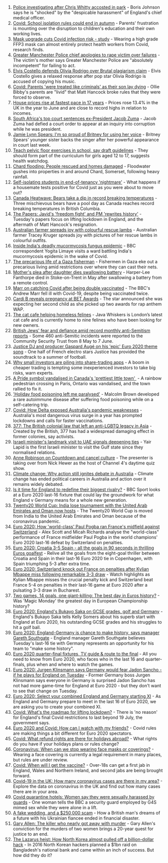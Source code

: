 1. [Police investigating after Chris Whitty accosted in park](https://www.bbc.co.uk/news/uk-57648608) - Boris Johnson says he is "shocked" by the "despicable harassment" of England's chief medical officer.
2. [Covid: School isolation rules could end in autumn](https://www.bbc.co.uk/news/health-57638369) - Parents' frustration is mounting over the disruption to children's education and their own working lives.
3. [Mask upgrade cuts Covid infection risk - study](https://www.bbc.co.uk/news/health-57636360) - Wearing a high grade FFP3 mask can almost entirely protect health workers from Covid, research finds.
4. [Greater Manchester Police chief apologies to rape victim over failures](https://www.bbc.co.uk/news/uk-england-manchester-57646453) - The victim's mother says Greater Manchester Police are "absolutely incompetent" for failing to act.
5. [Elvis Costello defends Olivia Rodrigo over Brutal plagiarism claim](https://www.bbc.co.uk/news/entertainment-arts-57650176) - Elvis Costello gives a relaxed response after pop star Olivia Rodrigo is accused of copying his music.
6. [Covid: Parents 'were treated like criminals' as their son lay dying](https://www.bbc.co.uk/news/uk-england-essex-57503382) - Ollie Bibby's parents are "livid" that Matt Hancock broke rules that they were forced to observe.
7. [House prices rise at fastest pace in 17 years](https://www.bbc.co.uk/news/business-57648935) - Prices rose 13.4% in the UK in the year to June and are close to record highs in relation to incomes.
8. [South Africa's top court sentences ex-President Jacob Zuma](https://www.bbc.co.uk/news/world-africa-57650517) - Jacob Zuma had defied a court order to appear at an inquiry into corruption while he was president.
9. [Jamie Lynn Spears: I'm so proud of Britney for using her voice](https://www.bbc.co.uk/news/entertainment-arts-57649648) - Britney Spears' younger sister backs the singer after her powerful appearance in court last week.
10. [Teach pelvic floor exercises in school, say draft guidelines](https://www.bbc.co.uk/news/health-57640558) - They should form part of the curriculum for girls aged 12 to 17, suggests health watchdog.
11. [Chard flooding: People rescued and homes damaged](https://www.bbc.co.uk/news/uk-england-somerset-57649276) - Floodwater gushes into properties in and around Chard, Somerset, following heavy rainfall.
12. [Self-isolating students in end-of-tenancy 'nightmare'](https://www.bbc.co.uk/news/newsbeat-57644652) - What happens if a housemate tests positive for Covid just as you were about to move out?
13. [Canada Heatwave: Bears take a dip in record breaking temperatures](https://www.bbc.co.uk/news/world-us-canada-57651894) - Three mischievous bears have a pool day as Canada reaches record breaking temperatures in British Columbia.
14. [The Papers: Javid's 'freedom fight' and PM 'rewrites history'](https://www.bbc.co.uk/news/blogs-the-papers-57646793) - Tuesday's papers focus on lifting lockdown in England, and the aftermath of Matt Hancock's resignation.
15. [Australian farmer spreads joy with colourful rescue lambs](https://www.bbc.co.uk/news/world-australia-57633456) - Australian farmer Tracey Kruger spreads joy with pictures of her rescue lambs in colourful outfits.
16. [Inside India's deadly mucormycosis fungus epidemic](https://www.bbc.co.uk/news/world-asia-india-57643738) - BBC correspondent Yogita Limaye visits a ward battling India's mucormycosis epidemic in the wake of Covid.
17. [The precarious life of a Gaza fisherman](https://www.bbc.co.uk/news/world-middle-east-57643737) - Fishermen in Gaza eke out a precarious living amid restrictions over where they can cast their nets.
18. [Mother's plea after daughter dies swallowing battery](https://www.bbc.co.uk/news/uk-57614838) - Harper-Lee Fanthorpe died in Stoke-on-Trent in May after swallowing a battery from a remote control.
19. [Marr on catching Covid after being double vaccinated](https://www.bbc.co.uk/news/health-57640550) - The BBC's Andrew Marr fell ill with Covid-19, despite being vaccinated twice.
20. [Cardi B reveals pregnancy at BET Awards](https://www.bbc.co.uk/news/entertainment-arts-57635316) - The star announced she was expecting her second child as she picked up two awards for rap anthem WAP.
21. [The cat cafe helping homeless felines](https://www.bbc.co.uk/news/uk-england-london-57599899) - Java Whiskers is London’s latest cat cafe and is currently home to nine felines who have been looking for new owners.
22. [British Jews' fear and defiance amid record monthly anti-Semitism reports](https://www.bbc.co.uk/news/uk-57339266) - Some 460 anti-Semitic incidents were reported to the Community Security Trust from 8 May to 7 June.
23. [Justice DJ and producer Gaspard Augé on his 'epic' Euro 2020 theme song](https://www.bbc.co.uk/news/entertainment-arts-57578738) - One half of French electro stars Justice has provided the soundtrack to a summer of football.
24. [Why small investors are piling into share-trading apps](https://www.bbc.co.uk/news/business-57466918) - A boom in cheaper trading is tempting some inexperienced investors to take big risks, warn experts.
25. [A Pride symbol vandalised in Canada's 'prettiest little town' ](https://www.bbc.co.uk/news/world-us-canada-57616677) - A rainbow pedestrian crossing in Paris, Ontario was vandalised, and the town rallied to fix it.
26. ['Holiday food poisoning left me paralysed'](https://www.bbc.co.uk/news/uk-scotland-edinburgh-east-fife-57598624) - Malcolm Brown developed a rare autoimmune disease after suffering food poisoning while on a self-catering trip.
27. [Covid: How Delta exposed Australia's pandemic weaknesses](https://www.bbc.co.uk/news/world-australia-57647413) - Australia's most dangerous virus surge in a year has prompted lockdowns and calls for faster vaccinations.
28. [377: The British colonial law that left an anti-LGBTQ legacy in Asia](https://www.bbc.co.uk/news/world-asia-57606847) - Created by the British, 377 has had a widespread damaging effect in former colonies, say activists.
29. [Israeli minister's landmark visit to UAE signals deepening ties](https://www.bbc.co.uk/news/world-middle-east-57530123) - Yair Lapid is the first Israeli minister to visit the Gulf state since they normalised relations.
30. [Anne Robinson on Countdown and cancel culture](https://www.bbc.co.uk/news/entertainment-arts-57528700) - The presenter is taking over from Nick Hewer as the host of Channel 4's daytime quiz show.
31. [Climate change: Why action still ignites debate in Australia](https://www.bbc.co.uk/news/world-australia-57606398) - Climate change has ended political careers in Australia and action over it remains widely debated.
32. [Is it time for England to redefine their biggest rivalry?](https://www.bbc.co.uk/sport/football/57611058) - BBC Sport looks at a Euro 2020 last-16 fixture that could lay the groundwork for what England v Germany means for a whole new generation.
33. [Twenty20 World Cup: India lose tournament with the United Arab Emirates and Oman now hosts](https://www.bbc.co.uk/sport/cricket/57651024) - The Twenty20 World Cup is moved from India to the United Arab Emirates and Oman because of the coronavirus pandemic.
34. [Euro 2020: How 'world-class' Paul Pogba ran France's midfield against Switzerland](https://www.bbc.co.uk/sport/av/football/57650577) - Alex Scott and Micah Richards analyse the "world-class" performance of France midfielder Paul Pogba in the world champions' Euro 2020 last-16 defeat by Switzerland on penalties.
35. [Euro 2020: Croatia 3-5 Spain - all the goals in 90 seconds in thrilling Euros goalfest](https://www.bbc.co.uk/sport/av/football/57646514) - Relive all the goals from the eight-goal thriller between Croatia and Spain in their last-16 Euro 2020 tie in Copenhagen, with Spain triumphing 5-3 after extra time.
36. [Euro 2020: Switzerland knock out France on penalties after Kylian Mbappe miss following remarkable 3-3 draw](https://www.bbc.co.uk/sport/av/football/57647011) - Watch highlights as Kylian Mbappe misses the crucial penalty kick and Switzerland beat France 5-4 on penalties in their last-16 game at Euro 2020 after a pulsating 3-3 draw in Bucharest.
37. [Two games, 14 goals, one giant-killing: The best day in Euros history?](https://www.bbc.co.uk/sport/football/57646653) - Was 'Magic Monday' the greatest day in European Championship history?
38. [Euro 2020: England's Bukayo Saka on GCSE grades, golf and Germany](https://www.bbc.co.uk/sport/av/football/57623526) - England's Bukayo Saka tells Kelly Somers about his superb start with England at Euro 2020, his outstanding GCSE grades and his struggles to hit a golf ball.
39. [Euro 2020: England-Germany is chance to make history, says manager Gareth Southgate](https://www.bbc.co.uk/sport/football/57632409) - England manager Gareth Southgate believes Tuesday's last-16 tie with Germany represents an opportunity for his team to "make some history".
40. [Euro 2020 quarter-final fixtures, TV guide & route to the final](https://www.bbc.co.uk/sport/football/57516261) - All you need to know from Euro 2020, who faces who in the last 16 and quarter-finals, plus when and where to watch the games.
41. [Euro 2020: Jurgen Klinsmann says Germany would fear Jadon Sancho - if he plays for England on Tuesday](https://www.bbc.co.uk/sport/football/57628516) - Former Germany boss Jurgen Klinsmann says everyone in Germany is surprised Jadon Sancho has not had more game-time for England at Euro 2020 - but they don't want to see that change on Tuesday.
42. [Euro 2020: Select your combined England and Germany starting XI](https://www.bbc.co.uk/sport/football/57598882) - As England and Germany prepare to meet in the last 16 of Euro 2020, we are asking you to create your combined XI.
43. [Covid: What's the roadmap for lifting lockdown?](https://www.bbc.co.uk/news/explainers-52530518) - There is 'no reason' for England's final Covid restrictions to last beyond 19 July, the government says.
44. [Euro 2020 and Covid: How can I watch with my friends?](https://www.bbc.co.uk/news/uk-57386719) - Covid rules are making things a bit different for Euro 2020 spectators.
45. [Covid: What refund rights are there for holidays abroad?](https://www.bbc.co.uk/news/business-51615412) - What rights do you have if your holidays plans or rules change?
46. [Coronavirus: When can we stop wearing face masks or coverings?](https://www.bbc.co.uk/news/health-51205344) - Wearing a face covering is currently a legal requirement in many places, but rules are under review.
47. [Covid: When will I get the vaccine?](https://www.bbc.co.uk/news/health-55045639) - Over-18s can get a first jab in England, Wales and Northern Ireland, and second jabs are being brought forward.
48. [Covid-19 in the UK: How many coronavirus cases are there in my area?](https://www.bbc.co.uk/news/uk-51768274) - Explore the data on coronavirus in the UK and find out how many cases there are in your area.
49. [Covid quarantine hotels: Women say they were sexually harassed by guards](https://www.bbc.co.uk/news/stories-57609164) - One woman tells the BBC a security guard employed by G4S mimed sex while they were alone in a lift.
50. [A fake wedding, and a $250,000 scam](https://www.bbc.co.uk/news/world-europe-57358241) - How a British man's dreams of a future with his Ukrainian fiancee ended in financial disaster.
51. [Gary Allen: The killer who nearly got away with murder](https://www.bbc.co.uk/news/uk-england-57331321) - Gary Allen's conviction for the murders of two women brings a 20-year quest for justice to an end.
52. [The Lazarus heist: How North Korea almost pulled off a billion-dollar hack](https://www.bbc.co.uk/news/stories-57520169) - In 2016 North Korean hackers planned a $1bn raid on Bangladesh's national bank and came within an inch of success. But how did they do it?
